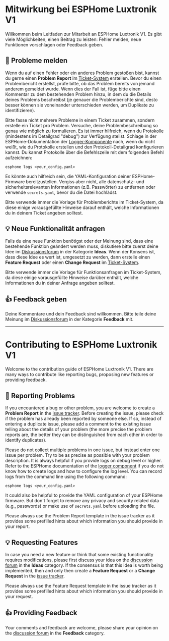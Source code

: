 # Mitwirkung bei ESPHome Luxtronik V1
Willkommen beim Leitfaden zur Mitarbeit an ESPHome Luxtronik V1. Es gibt viele Möglichkeiten, einen Beitrag zu leisten: Fehler melden, neue Funktionen vorschlagen oder Feedback geben.

## 🐞 Probleme melden
Wenn du auf einen Fehler oder ein anderes Problem gestoßen bist, kannst du gerne einen **Problem Report** im [Ticket-System](https://github.com/jensrossbach/esphome-luxtronik-v1/issues) erstellen. Bevor du einen Problembericht erstellst, prüfe bitte, ob das Problem bereits von jemand anderem gemeldet wurde. Wenn dies der Fall ist, füge bitte einen Kommentar zu dem bestehenden Problem hinzu, in dem du die Details deines Problems beschreibst (je genauer die Problemberichte sind, desto besser können sie voneinander unterschieden werden, um Duplikate zu identifizieren).

Bitte fasse nicht mehrere Probleme in einem Ticket zusammen, sondern erstelle ein Ticket pro Problem. Versuche, deine Problembeschreibung so genau wie möglich zu formulieren. Es ist immer hilfreich, wenn du Protokolle (mindestens im Detailgrad "debug") zur Verfügung stellst. Schlage in der ESPHome-Dokumentation der [Logger-Komponente](https://www.esphome.io/components/logger.html) nach, wenn du nicht weißt, wie du Protokolle erstellen und den Protokoll-Detailgrad konfigurieren kannst. Du kannst Protokolle über die Befehlszeile mit dem folgenden Befehl aufzeichnen:

```
esphome logs <your_config.yaml>
```

Es könnte auch hilfreich sein, die YAML-Konfiguration deiner ESPHome-Firmware bereitzustellen. Vergiss aber nicht, alle datenschutz- und sicherheitsrelevanten Informationen (z.B. Passwörter) zu entfernen oder verwende `secrets.yaml`, bevor du die Datei hochlädst.

Bitte verwende immer die Vorlage für Problemberichte im Ticket-System, da diese einige vorausgefüllte Hinweise darauf enthält, welche Informationen du in deinem Ticket angeben solltest.

## 💡 Neue Funktionalität anfragen
Falls du eine neue Funktion benötigst oder der Meinung sind, dass eine bestehende Funktion geändert werden muss, diskutiere bitte zuerst deine Idee im [Diskussionsforum](https://github.com/jensrossbach/esphome-luxtronik-v1/discussions/categories/ideas) in der Kategorie **Ideas**. Wenn der Konsens ist, dass diese Idee es wert ist, umgesetzt zu werden, dann erstelle einen **Feature Request** oder einen **Change Request** im [Ticket-System](https://github.com/jensrossbach/esphome-luxtronik-v1/issues).

Bitte verwende immer die Vorlage für Funktionsanfragen im Ticket-System, da diese einige vorausgefüllte Hinweise darüber enthält, welche Informationen du in deiner Anfrage angeben solltest.

## 👍 Feedback geben
Deine Kommentare und dein Feedback sind willkommen. Bitte teile deine Meinung im [Diskussionsforum](https://github.com/jensrossbach/esphome-luxtronik-v1/discussions/categories/feedback) in der Kategorie **Feedback** mit.

-----

# Contributing to ESPHome Luxtronik V1
Welcome to the contribution guide of ESPHome Luxtronik V1. There are many ways to contribute like reporting bugs, proposing new features or providing feedback.

## 🐞 Reporting Problems
If you encountered a bug or other problem, you are welcome to create a **Problem Report** in the [issue tracker](https://github.com/jensrossbach/esphome-luxtronik-v1/issues). Before creating the issue, please check if the problem has already been reported by someone else. If so, instead of entering a duplicate issue, please add a comment to the existing issue telling about the details of your problem (the more precise the problem reports are, the better they can be distinguished from each other in order to identify duplicates).

Please do not collect multiple problems in one issue, but instead enter one issue per problem. Try to be as precise as possible with your problem description. It is always helpful if you provide logs on debug level or higher. Refer to the ESPHome documentation of the [logger component](https://www.esphome.io/components/logger.html) if you do not know how to create logs and how to configure the log level. You can record logs from the command line using the following command:

```
esphome logs <your_config.yaml>
```

It could also be helpful to provide the YAML configuration of your ESPHome firmware. But don't forget to remove any privacy and security related data (e.g., passwords) or make use of `secrets.yaml` before uploading the file.

Please always use the Problem Report template in the issue tracker as it provides some prefilled hints about which information you should provide in your report.

## 💡 Requesting Features
In case you need a new feature or think that some existing functionality requires modifications, please first discuss your idea on the [discussion forum](https://github.com/jensrossbach/esphome-luxtronik-v1/discussions/categories/ideas) in the **Ideas** category. If the consensus is that this idea is worth being implemented, then and only then create a **Feature Request** or a **Change Request** in the [issue tracker](https://github.com/jensrossbach/esphome-luxtronik-v1/issues).

Please always use the Feature Request template in the issue tracker as it provides some prefilled hints about which information you should provide in your request.

## 👍 Providing Feedback
Your comments and feedback are welcome, please share your opinion on the [discussion forum](https://github.com/jensrossbach/esphome-luxtronik-v1/discussions/categories/feedback) in the **Feedback** category.
